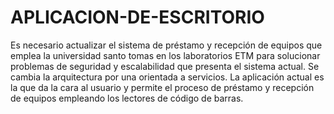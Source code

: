 # APLICACION-DE-ESCRITORIO
Es necesario actualizar el sistema de préstamo y recepción de equipos que emplea la universidad santo tomas en los laboratorios ETM para solucionar problemas de seguridad y escalabilidad que presenta el sistema actual. Se cambia la arquitectura por una orientada a servicios. La aplicación actual es la que da la cara al usuario y permite el proceso de préstamo y recepción de equipos empleando los lectores de código de barras.
